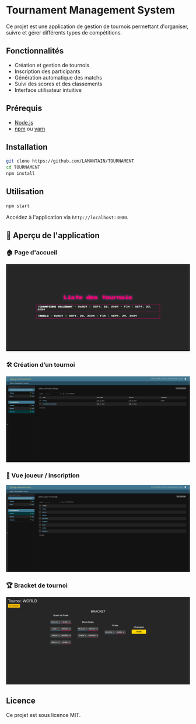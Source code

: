 # Tournament Management System

Ce projet est une application de gestion de tournois permettant d'organiser, suivre et gérer différents types de compétitions.

## Fonctionnalités

- Création et gestion de tournois
- Inscription des participants
- Génération automatique des matchs
- Suivi des scores et des classements
- Interface utilisateur intuitive

## Prérequis

- [Node.js](https://nodejs.org/)
- [npm](https://www.npmjs.com/) ou [yarn](https://yarnpkg.com/)

## Installation

```bash
git clone https://github.com/LAMANTAIN/TOURNAMENT
cd TOURNAMENT
npm install
```

## Utilisation

```bash
npm start
```

Accédez à l'application via `http://localhost:3000`.

## 🎯 Aperçu de l'application

### 🏠 Page d'accueil
![Page d'accueil](images/accueil.png)

### 🛠️ Création d’un tournoi
![Création tournoi](images/gestion_tournois.png)

### 👤 Vue joueur / inscription
![Vue joueur](images/gestion_joueurs.png)

### 🏆 Bracket de tournoi
![Bracket](images/tournois.png)

## Licence

Ce projet est sous licence MIT.
